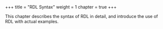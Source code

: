 +++
title = "RDL Syntax"
weight = 1
chapter = true
+++

This chapter describes the syntax of RDL in detail, and introduce the use of RDL with actual examples.

